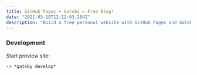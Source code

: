 ```yaml
---
title: GitHub Pages + Gatsby = Free Blog!
date: "2021-03-19T12:12:03.284Z"
description: "Build a free personal website with GitHub Pages and Gatsby!"
---
```



<div>
<h3>Development</h3>
<p>Start preview site:</p>
<code>-> *gatsby develop*

<div>